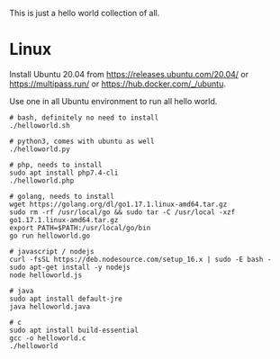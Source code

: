 This is just a hello world collection of all.

# Linux

Install Ubuntu 20.04 from https://releases.ubuntu.com/20.04/ or https://multipass.run/ or https://hub.docker.com/_/ubuntu.

Use one in all Ubuntu environment to run all hello world.

```
# bash, definitely no need to install
./helloworld.sh

# python3, comes with ubuntu as well
./helloworld.py

# php, needs to install
sudo apt install php7.4-cli
./helloworld.php

# golang, needs to install
wget https://golang.org/dl/go1.17.1.linux-amd64.tar.gz
sudo rm -rf /usr/local/go && sudo tar -C /usr/local -xzf go1.17.1.linux-amd64.tar.gz
export PATH=$PATH:/usr/local/go/bin
go run helloworld.go

# javascript / nodejs
curl -fsSL https://deb.nodesource.com/setup_16.x | sudo -E bash -
sudo apt-get install -y nodejs
node helloworld.js

# java
sudo apt install default-jre
java helloworld.java

# c
sudo apt install build-essential
gcc -o helloworld.c
./helloworld
```
